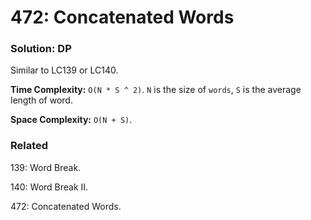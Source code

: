 # 472: Concatenated Words

### Solution: DP
Similar to LC139 or LC140.

**Time Complexity:** `O(N * S ^ 2)`. `N` is the size of `words`, `S` is the average length of word.

**Space Complexity:** `O(N + S)`.

### Related
139: Word Break.

140: Word Break II.

472: Concatenated Words.